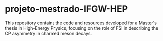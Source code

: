 # projeto-mestrado-IFGW-HEP
This repository contains the code and resources developed for a Master's thesis in High-Energy Physics, focusing on the role of FSI in describing the CP asymmetry in charmed meson decays.
